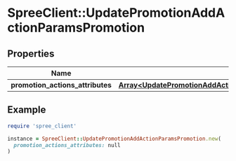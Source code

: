 # SpreeClient::UpdatePromotionAddActionParamsPromotion

## Properties

| Name | Type | Description | Notes |
| ---- | ---- | ----------- | ----- |
| **promotion_actions_attributes** | [**Array&lt;UpdatePromotionAddActionParamsPromotionPromotionActionsAttributesInner&gt;**](UpdatePromotionAddActionParamsPromotionPromotionActionsAttributesInner.md) |  | [optional] |

## Example

```ruby
require 'spree_client'

instance = SpreeClient::UpdatePromotionAddActionParamsPromotion.new(
  promotion_actions_attributes: null
)
```

